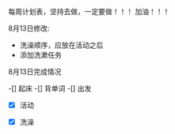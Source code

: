 每周计划表，坚持去做，一定要做！！！
加油！！！

8月13日修改:
- 洗澡顺序，应放在活动之后
- 添加洗漱任务


8月13日完成情况

-[] 起床
-[] 背单词
-[] 出发
- [x] 活动
- [x] 洗澡


